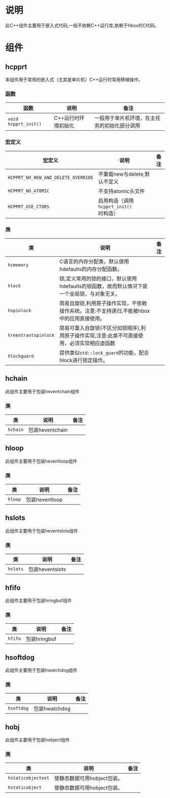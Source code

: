 # 说明

此C++组件主要用于嵌入式代码,一般不依赖C++运行库,依赖于hbox的C代码。

# 组件

## hcpprt

本组件用于常用的嵌入式（尤其是单片机）C++运行时常用移植操作。

### 函数

| 函数                 | 说明                | 备注                                         |
| -------------------- | ------------------- | -------------------------------------------- |
| `void hcpprt_init()` | C++运行时环境初始化 | 一般用于单片机环境，在主任务的初始化部分调用 |

### 宏定义

| 宏定义                              | 说明                                  | 备注 |
| ----------------------------------- | ------------------------------------- | ---- |
| `HCPPRT_NO_NEW_AND_DELETE_OVERRIDE` | 不重载new与delete,默认不定义          |      |
| `HCPPRT_NO_ATOMIC`                  | 不支持atomic头文件                    |      |
| `HCPPRT_USE_CTORS`                  | 启用构造（调用`hcpprt_init()`时构造） |      |

### 类

| 类                   | 说明                                                         | 备注 |
| -------------------- | ------------------------------------------------------------ | ---- |
| `hcmemory`           | C语言的内存分配类，默认使用hdefaults的内存分配函数。         |      |
| `hlock`              | 锁,定义常用的锁的接口，默认使用hdefaults的锁函数，故而默认情况下是一个全局锁，与对象无关。 |      |
| `hspinlock`          | 简易自旋锁,利用原子操作实现，不依赖操作系统。注意:不支持递归,不能被hbox中的应用直接使用。 |      |
| `hreentrantspinlock` | 简易可重入自旋锁(不区分加锁顺序),利用原子操作实现,注意:此类不可直接使用，必须实现相应虚函数 |      |
| `hlockguard`         | 提供类似`std::lock_guard`的功能，配合hlock进行锁定操作。     |      |

## hchain

此组件主要用于包装heventchain组件

### 类

| 类       | 说明            | 备注 |
| -------- | --------------- | ---- |
| `hchain` | 包装heventchain |      |

## hloop

此组件主要用于包装heventloop组件

### 类

| 类      | 说明           | 备注 |
| ------- | -------------- | ---- |
| `hloop` | 包装heventloop |      |

## hslots

此组件主要用于包装heventslots组件

### 类

| 类       | 说明            | 备注 |
| -------- | --------------- | ---- |
| `hslots` | 包装heventslots |      |

## hfifo

此组件主要用于包装hringbuf组件

### 类

| 类      | 说明         | 备注 |
| ------- | ------------ | ---- |
| `hfifo` | 包装hringbuf |      |

## hsoftdog

此组件主要用于包装hwatchdog组件

### 类

| 类         | 说明          | 备注 |
| ---------- | ------------- | ---- |
| `hsoftdog` | 包装hwatchdog |      |

## hobj

此组件主要用于包装hobject组件

### 类

| 类                 | 说明                        | 备注 |
| ------------------ | --------------------------- | ---- |
| `hstaticobjectext` | 使静态数据可用hobject包装。 |      |
| `hstaticobject`    | 使静态数据可用hobject包装。 |      |

